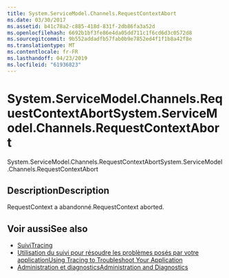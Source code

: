 ```yaml
---
title: System.ServiceModel.Channels.RequestContextAbort
ms.date: 03/30/2017
ms.assetid: b41c78a2-c885-418d-831f-2db86fa3a52d
ms.openlocfilehash: 6692b1bf3fe86e4da05dd711c1f6cd6d3c0572d8
ms.sourcegitcommit: 9b552addadfb57fab0b9e7852ed4f1f1b8a42f8e
ms.translationtype: MT
ms.contentlocale: fr-FR
ms.lasthandoff: 04/23/2019
ms.locfileid: "61936823"
---
```

# <a name="systemservicemodelchannelsrequestcontextabort"></a><span data-ttu-id="a3ff7-102">System.ServiceModel.Channels.RequestContextAbort</span><span class="sxs-lookup"><span data-stu-id="a3ff7-102">System.ServiceModel.Channels.RequestContextAbort</span></span>
<span data-ttu-id="a3ff7-103">System.ServiceModel.Channels.RequestContextAbort</span><span class="sxs-lookup"><span data-stu-id="a3ff7-103">System.ServiceModel.Channels.RequestContextAbort</span></span>  
  
## <a name="description"></a><span data-ttu-id="a3ff7-104">Description</span><span class="sxs-lookup"><span data-stu-id="a3ff7-104">Description</span></span>  
 <span data-ttu-id="a3ff7-105">RequestContext a abandonné.</span><span class="sxs-lookup"><span data-stu-id="a3ff7-105">RequestContext aborted.</span></span>  
  
## <a name="see-also"></a><span data-ttu-id="a3ff7-106">Voir aussi</span><span class="sxs-lookup"><span data-stu-id="a3ff7-106">See also</span></span>

- [<span data-ttu-id="a3ff7-107">Suivi</span><span class="sxs-lookup"><span data-stu-id="a3ff7-107">Tracing</span></span>](../../../../../docs/framework/wcf/diagnostics/tracing/index.md)
- [<span data-ttu-id="a3ff7-108">Utilisation du suivi pour résoudre les problèmes posés par votre application</span><span class="sxs-lookup"><span data-stu-id="a3ff7-108">Using Tracing to Troubleshoot Your Application</span></span>](../../../../../docs/framework/wcf/diagnostics/tracing/using-tracing-to-troubleshoot-your-application.md)
- [<span data-ttu-id="a3ff7-109">Administration et diagnostics</span><span class="sxs-lookup"><span data-stu-id="a3ff7-109">Administration and Diagnostics</span></span>](../../../../../docs/framework/wcf/diagnostics/index.md)
